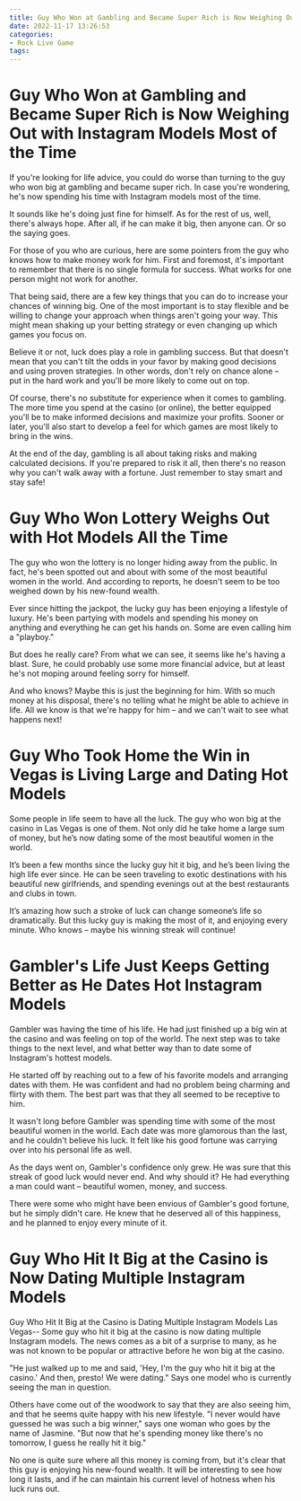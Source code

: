 ```yaml
---
title: Guy Who Won at Gambling and Became Super Rich is Now Weighing Out with Instagram Models Most of the Time
date: 2022-11-17 13:26:53
categories:
- Rock Live Game
tags:
---
```



#  Guy Who Won at Gambling and Became Super Rich is Now Weighing Out with Instagram Models Most of the Time

If you're looking for life advice, you could do worse than turning to the guy who won big at gambling and became super rich. In case you're wondering, he's now spending his time with Instagram models most of the time.

It sounds like he's doing just fine for himself. As for the rest of us, well, there's always hope. After all, if he can make it big, then anyone can. Or so the saying goes.

For those of you who are curious, here are some pointers from the guy who knows how to make money work for him. First and foremost, it's important to remember that there is no single formula for success. What works for one person might not work for another.

That being said, there are a few key things that you can do to increase your chances of winning big. One of the most important is to stay flexible and be willing to change your approach when things aren't going your way. This might mean shaking up your betting strategy or even changing up which games you focus on.

Believe it or not, luck does play a role in gambling success. But that doesn't mean that you can't tilt the odds in your favor by making good decisions and using proven strategies. In other words, don't rely on chance alone – put in the hard work and you'll be more likely to come out on top.

Of course, there's no substitute for experience when it comes to gambling. The more time you spend at the casino (or online), the better equipped you'll be to make informed decisions and maximize your profits. Sooner or later, you'll also start to develop a feel for which games are most likely to bring in the wins.

At the end of the day, gambling is all about taking risks and making calculated decisions. If you're prepared to risk it all, then there's no reason why you can't walk away with a fortune. Just remember to stay smart and stay safe!

#  Guy Who Won Lottery Weighs Out with Hot Models All the Time

The guy who won the lottery is no longer hiding away from the public. 
In fact, he's been spotted out and about with some of the most beautiful women in the world. 
And according to reports, he doesn't seem to be too weighed down by his new-found wealth.

Ever since hitting the jackpot, the lucky guy has been enjoying a lifestyle of luxury. 
He's been partying with models and spending his money on anything and everything he can get his hands on. 
Some are even calling him a "playboy."

But does he really care? 
From what we can see, it seems like he's having a blast. 
Sure, he could probably use some more financial advice, but at least he's not moping around feeling sorry for himself. 

And who knows? Maybe this is just the beginning for him. 
With so much money at his disposal, there's no telling what he might be able to achieve in life. 
All we know is that we're happy for him – and we can't wait to see what happens next!

#  Guy Who Took Home the Win in Vegas is Living Large and Dating Hot Models

Some people in life seem to have all the luck. The guy who won big at the casino in Las Vegas is one of them. Not only did he take home a large sum of money, but he’s now dating some of the most beautiful women in the world.

It’s been a few months since the lucky guy hit it big, and he’s been living the high life ever since. He can be seen traveling to exotic destinations with his beautiful new girlfriends, and spending evenings out at the best restaurants and clubs in town.

It’s amazing how such a stroke of luck can change someone’s life so dramatically. But this lucky guy is making the most of it, and enjoying every minute. Who knows – maybe his winning streak will continue!

#  Gambler's Life Just Keeps Getting Better as He Dates Hot Instagram Models

Gambler was having the time of his life. He had just finished up a big win at the casino and was feeling on top of the world. The next step was to take things to the next level, and what better way than to date some of Instagram's hottest models.

He started off by reaching out to a few of his favorite models and arranging dates with them. He was confident and had no problem being charming and flirty with them. The best part was that they all seemed to be receptive to him.

It wasn't long before Gambler was spending time with some of the most beautiful women in the world. Each date was more glamorous than the last, and he couldn't believe his luck. It felt like his good fortune was carrying over into his personal life as well.

As the days went on, Gambler's confidence only grew. He was sure that this streak of good luck would never end. And why should it? He had everything a man could want – beautiful women, money, and success.

There were some who might have been envious of Gambler's good fortune, but he simply didn't care. He knew that he deserved all of this happiness, and he planned to enjoy every minute of it.

#  Guy Who Hit It Big at the Casino is Now Dating Multiple Instagram Models

Guy Who Hit It Big at the Casino is Dating Multiple Instagram Models
Las Vegas-- Some guy who hit it big at the casino is now dating multiple Instagram models. The news comes as a bit of a surprise to many, as he was not known to be popular or attractive before he won big at the casino.

"He just walked up to me and said, 'Hey, I'm the guy who hit it big at the casino.' And then, presto! We were dating." Says one model who is currently seeing the man in question.

Others have come out of the woodwork to say that they are also seeing him, and that he seems quite happy with his new lifestyle. "I never would have guessed he was such a big winner," says one woman who goes by the name of Jasmine. "But now that he's spending money like there's no tomorrow, I guess he really hit it big."

No one is quite sure where all this money is coming from, but it's clear that this guy is enjoying his new-found wealth. It will be interesting to see how long it lasts, and if he can maintain his current level of hotness when his luck runs out.